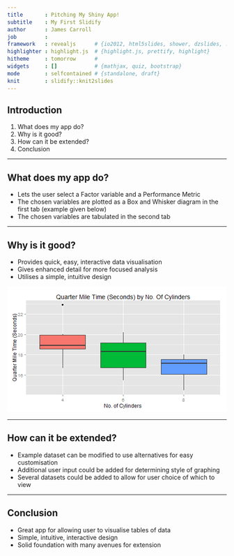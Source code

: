 ```yaml
---
title       : Pitching My Shiny App! 
subtitle    : My First Slidify
author      : James Carroll
job         : 
framework   : revealjs      # {io2012, html5slides, shower, dzslides, ...}
highlighter : highlight.js  # {highlight.js, prettify, highlight}
hitheme     : tomorrow      # 
widgets     : []            # {mathjax, quiz, bootstrap}
mode        : selfcontained # {standalone, draft}
knit        : slidify::knit2slides
---
```


## Introduction

1. What does my app do?
2. Why is it good?
3. How can it be extended?
4. Conclusion

---  

## What does my app do?

* Lets the user select a Factor variable and a Performance Metric
* The chosen variables are plotted as a Box and Whisker diagram in the first tab (example given below)
* The chosen variables are tabulated in the second tab


---

## Why is it good?

* Provides quick, easy, interactive data visualisation
* Gives enhanced detail for more focused analysis
* Utilises a simple, intuitive design

![plot of chunk unnamed-chunk-1](assets/fig/unnamed-chunk-1-1.png) 

---

## How can it be extended?

* Example dataset can be modified to use alternatives for easy customisation
* Additional user input could be added for determining style of graphing
* Several datasets could be added to allow for user choice of which to view

---

## Conclusion

* Great app for allowing user to visualise tables of data
* Simple, intuitive, interactive design
* Solid foundation with many avenues for extension



